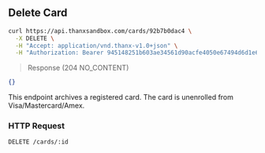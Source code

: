 ## Delete Card

```bash
curl https://api.thanxsandbox.com/cards/92b7b0dac4 \
  -X DELETE \
  -H "Accept: application/vnd.thanx-v1.0+json" \
  -H "Authorization: Bearer 945148251b603ae34561d90acfe4050e67494d6d1e65d4d3d52798407f03c0bd"
```

> Response (204 NO_CONTENT)

```json
{}
```

This endpoint archives a registered card. The card is unenrolled from Visa/Mastercard/Amex.

### HTTP Request

`DELETE /cards/:id`

